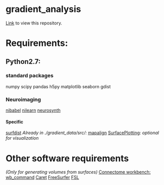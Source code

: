 # gradient\_analysis

[Link](https://nbviewer.jupyter.org/github/NeuroanatomyAndConnectivity/gradient_analysis/tree/master/) to view this repository.

# Requirements:
## Python2.7:
### standard packages
numpy
scipy
pandas
h5py
matplotlib
seaborn
gdist

### Neuroimaging
[nibabel](https://github.com/nipy/nibabel.git)
[nilearn](https://github.com/nilearn/nilearn.git)
[neurosynth](https://github.com/neurosynth/neurosynth.git)

#### Specific
[surfdist](https://github.com/NeuroanatomyAndConnectivity/surfdist.git)
*Already in ./gradient_data/src/:*
[mapalign](https://github.com/satra/mapalign.git)
[SurfacePlotting](https://github.com/NeuroanatomyAndConnectivity/SurfacePlotting.git): _optional for visualization_

# Other software requirements 
_(Only for generating volumes from surfaces)_
[Connectome workbench: wb\_command](http://www.humanconnectome.org/software/connectome-workbench.html)
[Caret](http://brainvis.wustl.edu/wiki/index.php/Caret:About)
[FreeSurfer](http://surfer.nmr.mgh.harvard.edu)
[FSL](http://fsl.fmrib.ox.ac.uk/fsl/fslwiki/)
